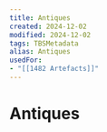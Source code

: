```yaml
---
title: Antiques
created: 2024-12-02
modified: 2024-12-02
tags: TBSMetadata
alias: Antiques
usedFor:
- "[[1482 Artefacts]]"
---
```

# Antiques
